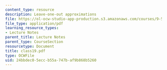 ```yaml
---
content_type: resource
description: Leave-one-out approximations
file: https://ol-ocw-studio-app-production.s3.amazonaws.com/courses/9-520-statistical-learning-theory-and-applications-spring-2003/24bbdec05eccb55a747baf9b868b5260_class19.pdf
file_type: application/pdf
learning_resource_types:
- Lecture Notes
parent_title: Lecture Notes
parent_type: CourseSection
resourcetype: Document
title: class19.pdf
type: OCWFile
uid: 24bbdec0-5ecc-b55a-747b-af9b868b5260
---
```

